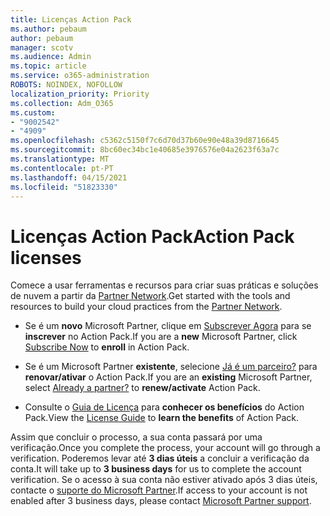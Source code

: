 ```yaml
---
title: Licenças Action Pack
ms.author: pebaum
author: pebaum
manager: scotv
ms.audience: Admin
ms.topic: article
ms.service: o365-administration
ROBOTS: NOINDEX, NOFOLLOW
localization_priority: Priority
ms.collection: Adm_O365
ms.custom:
- "9002542"
- "4909"
ms.openlocfilehash: c5362c5150f7c6d70d37b60e90e48a39d8716645
ms.sourcegitcommit: 8bc60ec34bc1e40685e3976576e04a2623f63a7c
ms.translationtype: MT
ms.contentlocale: pt-PT
ms.lasthandoff: 04/15/2021
ms.locfileid: "51823330"
---
```

# <a name="action-pack-licenses"></a><span data-ttu-id="0f03b-102">Licenças Action Pack</span><span class="sxs-lookup"><span data-stu-id="0f03b-102">Action Pack licenses</span></span>

<span data-ttu-id="0f03b-103">Comece a usar ferramentas e recursos para criar suas práticas e soluções de nuvem a partir da [Partner Network](https://aka.ms/MPNActionPack).</span><span class="sxs-lookup"><span data-stu-id="0f03b-103">Get started with the tools and resources to build your cloud practices from the [Partner Network](https://aka.ms/MPNActionPack).</span></span>

- <span data-ttu-id="0f03b-104">Se é um **novo** Microsoft Partner, clique em [Subscrever Agora](https://aka.ms/MPNActionPackNew) para se **inscrever** no Action Pack.</span><span class="sxs-lookup"><span data-stu-id="0f03b-104">If you are a **new** Microsoft Partner, click [Subscribe Now](https://aka.ms/MPNActionPackNew) to **enroll** in Action Pack.</span></span>

- <span data-ttu-id="0f03b-105">Se é um Microsoft Partner **existente**, selecione [Já é um parceiro?](https://aka.ms/MPNActionPackExisting) para **renovar/ativar** o Action Pack.</span><span class="sxs-lookup"><span data-stu-id="0f03b-105">If you are an **existing** Microsoft Partner, select [Already a partner?](https://aka.ms/MPNActionPackExisting) to **renew/activate** Action Pack.</span></span> 

- <span data-ttu-id="0f03b-106">Consulte o [Guia de Licença](https://aka.ms/MPNActionPackGuide) para **conhecer os benefícios** do Action Pack.</span><span class="sxs-lookup"><span data-stu-id="0f03b-106">View the [License Guide](https://aka.ms/MPNActionPackGuide) to **learn the benefits** of Action Pack.</span></span> 

<span data-ttu-id="0f03b-107">Assim que concluir o processo, a sua conta passará por uma verificação.</span><span class="sxs-lookup"><span data-stu-id="0f03b-107">Once you complete the process, your account will go through a verification.</span></span> <span data-ttu-id="0f03b-108">Poderemos levar até **3 dias úteis** a concluir a verificação da conta.</span><span class="sxs-lookup"><span data-stu-id="0f03b-108">It will take up to **3 business days** for us to complete the account verification.</span></span> <span data-ttu-id="0f03b-109">Se o acesso à sua conta não estiver ativado após 3 dias úteis, contacte o [suporte do Microsoft Partner](https://aka.ms/MPNActionPackSupport).</span><span class="sxs-lookup"><span data-stu-id="0f03b-109">If access to your account is not enabled after 3 business days, please contact [Microsoft Partner support](https://aka.ms/MPNActionPackSupport).</span></span> 
